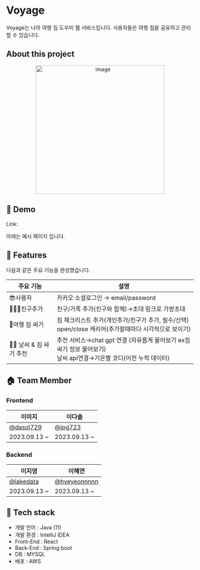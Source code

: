 # Voyage
Voyage는 나의 여행 짐 도우미 웹 서비스입니다. 사용자들은 여행 짐을 공유하고 관리할 수 있습니다.

## About this project
<div align=center>
<img width="346" alt="image" src="https://github.com/trippack-voyage/.github/assets/94455716/be02c54b-d4e4-47e4-a725-e4a6e2c29161">

</div>


## 🔗 Demo

Link: 

아래는 예시 페이지 입니다.

## 🚀 Features
다음과 같은  주요 기능을 완성했습니다.

| 주요 기능 | 설명 |
| --- | --- |
|😎사용자 | 카카오 소셜로그인 → email/password |
|👨‍👨‍👦친구추가                        | 친구/가족 추가(친구와 함께)→초대 링크로 가방초대                                                                                                                      |
|💺여행 짐 싸기 | 짐 체크리스트 추가(개인추가/친구가 추가, 필수/선택)</br>open/close 캐리어(추가할때마다 시각적으로 보이기)                                                               |
|👍🏻 날씨 & 짐 싸기 추천  | 추천 서비스→chat gpt 연결 (자유롭게 물어보기 ex짐싸기 정보 물어보기) </br>날씨 api연결→기온별 코디(이전 누적 데이터)                             |

## 🏠 Team Member

### Frontend

| 이미지<br> | 이다솔 |
| --- | --- |
| [@dasol729](https://github.com/dasol729) | [@jpg723](https://github.com/jpg723) |
| 2023.09.13 ~ | 2023.09.13 ~ |

### Backend

| 이지영<br> | 이혜연 |
| --- | --- |
| [@lakedata](https://github.com/lakedata)    | [@hyeyeonnnnn](https://github.com/hyeyeonnnnn)   | 
| 2023.09.13 ~ | 2023.09.13 ~ |

## 🔨 Tech stack
- 개발 언어 : Java (11)
- 개발 환경 : IntelliJ IDEA
- Front-End : React
- Back-End : Spring boot
- DB : MYSQL
- 배포 : AWS

<!--

**Here are some ideas to get you started:**

🙋‍♀️ A short introduction - what is your organization all about?
🌈 Contribution guidelines - how can the community get involved?
👩‍💻 Useful resources - where can the community find your docs? Is there anything else the community should know?
🍿 Fun facts - what does your team eat for breakfast?
🧙 Remember, you can do mighty things with the power of [Markdown](https://docs.github.com/github/writing-on-github/getting-started-with-writing-and-formatting-on-github/basic-writing-and-formatting-syntax)
-->

<!--

**Here are some ideas to get you started:**

🙋‍♀️ A short introduction - what is your organization all about?
🌈 Contribution guidelines - how can the community get involved?
👩‍💻 Useful resources - where can the community find your docs? Is there anything else the community should know?
🍿 Fun facts - what does your team eat for breakfast?
🧙 Remember, you can do mighty things with the power of [Markdown](https://docs.github.com/github/writing-on-github/getting-started-with-writing-and-formatting-on-github/basic-writing-and-formatting-syntax)
-->
